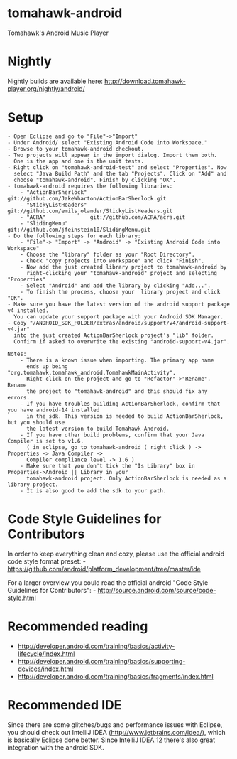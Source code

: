 tomahawk-android
================

Tomahawk's Android Music Player

Nightly
================
Nightly builds are available here:
http://download.tomahawk-player.org/nightly/android/

Setup
================
    - Open Eclipse and go to "File"->"Import"
    - Under Android/ select "Existing Android Code into Workspace."
    - Browse to your tomahawk-android checkout.
    - Two projects will appear in the import dialog. Import them both.
      One is the app and one is the unit tests.
    - Right click on "tomahawk-android-test" and select "Properties". Now 
      select "Java Build Path" and the tab "Projects". Click on "Add" and
      choose "tomahawk-android". Finish by clicking "OK".
    - tomahawk-android requires the following libraries:
        - "ActionBarSherlock" git://github.com/JakeWharton/ActionBarSherlock.git
        - "StickyListHeaders" git://github.com/emilsjolander/StickyListHeaders.git
        - "ACRA"              git://github.com/ACRA/acra.git
        - "SlidingMenu"       git://github.com/jfeinstein10/SlidingMenu.git
    - Do the following steps for each library:
        - "File"-> "Import" -> "Android" -> "Existing Android Code into Workspace"
        - Choose the "library" folder as your "Root Directory".
        - Check "copy projects into workspace" and click "Finish".
        - Now add the just created library project to tomahawk-android by
          right-clicking your "tomahawk-android" project and selecting "Properties"
        - Select "Android" and add the library by clicking "Add...".
        - To finish the process, choose your  library project and click "OK".
    - Make sure you have the latest version of the android support package v4 installed.
      You can update your support package with your Android SDK Manager.
    - Copy "/ANDROID_SDK_FOLDER/extras/android/support/v4/android-support-v4.jar"
      into the just created ActionBarSherlock project's "lib" folder.
      Confirm if asked to overwrite the existing "android-support-v4.jar".

    Notes:
        - There is a known issue when importing. The primary app name
          ends up being "org.tomahawk.tomahawk_android.TomahawkMainActivity".
          Right click on the project and go to "Refactor"->"Rename". Rename
          the project to "tomahawk-android" and this should fix any errors.
        - If you have troubles building ActionBarSherlock, confirm that you have android-14 installed
          in the sdk. This version is needed to build ActionBarSherlock, but you should use
          the latest version to build Tomahawk-Android.
        - If you have other build problems, confirm that your Java Compiler is set to v1.6. 
          ( in eclipse, go to tomahawk-android ( right click ) -> Properties -> Java Compiler -> 
          Compiler compliance level -> 1.6 )
        - Make sure that you don't tick the "Is Library" box in Properties->Android || Library in your
          tomahawk-android project. Only ActionBarSherlock is needed as a library project.
        - It is also good to add the sdk to your path. 

Code Style Guidelines for Contributors
================
In order to keep everything clean and cozy, please use the official android code style format preset:
    - https://github.com/android/platform_development/tree/master/ide

For a larger overview you could read the official android "Code Style Guidelines for Contributors":
    - http://source.android.com/source/code-style.html


Recommended reading
================
 - http://developer.android.com/training/basics/activity-lifecycle/index.html
 - http://developer.android.com/training/basics/supporting-devices/index.html
 - http://developer.android.com/training/basics/fragments/index.html

Recommended IDE
================
Since there are some glitches/bugs and performance issues with Eclipse, you should check out
IntelliJ IDEA (http://www.jetbrains.com/idea/), which is basically Eclipse done better.
Since IntelliJ IDEA 12 there's also great integration with the android SDK.

